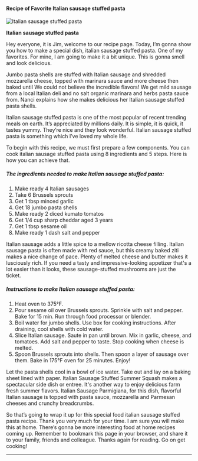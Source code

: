             

#### Recipe of Favorite Italian sausage stuffed pasta

![Italian sausage stuffed pasta](https://img-global.cpcdn.com/recipes/6539888237215744/751x532cq70/italian-sausage-stuffed-pasta-recipe-main-photo.jpg)

**Italian sausage stuffed pasta**

Hey everyone, it is Jim, welcome to our recipe page. Today, I’m gonna show you how to make a special dish, italian sausage stuffed pasta. One of my favorites. For mine, I am going to make it a bit unique. This is gonna smell and look delicious.

Jumbo pasta shells are stuffed with Italian sausage and shredded mozzarella cheese, topped with marinara sauce and more cheese then baked until We could not believe the incredible flavors! We get mild sausage from a local Italian deli and no salt organic marinara and herbs pasta sauce from. Nanci explains how she makes delicious her Italian sausage stuffed pasta shells.

Italian sausage stuffed pasta is one of the most popular of recent trending meals on earth. It’s appreciated by millions daily. It is simple, it is quick, it tastes yummy. They’re nice and they look wonderful. Italian sausage stuffed pasta is something which I’ve loved my whole life.

To begin with this recipe, we must first prepare a few components. You can cook italian sausage stuffed pasta using 8 ingredients and 5 steps. Here is how you can achieve that.

##### The ingredients needed to make Italian sausage stuffed pasta:

1.  Make ready 4 Italian sausages
2.  Take 6 Brussels sprouts
3.  Get 1 tbsp minced garlic
4.  Get 18 jumbo pasta shells
5.  Make ready 2 diced kumato tomatos
6.  Get 1/4 cup sharp cheddar aged 3 years
7.  Get 1 tbsp sesame oil
8.  Make ready 1 dash salt and pepper

Italian sausage adds a little spice to a mellow ricotta cheese filling. Italian sausage pasta is often made with red sauce, but this creamy baked ziti makes a nice change of pace. Plenty of melted cheese and butter makes it lusciously rich. If you need a tasty and impressive-looking appetizer that's a lot easier than it looks, these sausage-stuffed mushrooms are just the ticket.

##### Instructions to make Italian sausage stuffed pasta:

1.  Heat oven to 375°F.
2.  Pour sesame oil over Brussels sprouts. Sprinkle with salt and pepper. Bake for 15 min. Run through food processor or blender.
3.  Boil water for jumbo shells. Use box for cooking instructions. After draining, cool shells with cold water.
4.  Slice Italian sausage. Saute in pan until brown. Mix in garlic, cheese, and tomatoes. Add salt and pepper to taste. Stop cooking when cheese is melted.
5.  Spoon Brussels sprouts into shells. Then spoon a layer of sausage over them. Bake in 175°F oven for 25 minutes. Enjoy!

Let the pasta shells cool in a bowl of ice water. Take out and lay on a baking sheet lined with paper. Italian Sausage Stuffed Summer Squash makes a spectacular side dish or entree. It's another way to enjoy delicious farm fresh summer flavors. Italian Sausage Parmigiana, for this dish, flavorful Italian sausage is topped with pasta sauce, mozzarella and Parmesan cheeses and crunchy breadcrumbs.

So that’s going to wrap it up for this special food italian sausage stuffed pasta recipe. Thank you very much for your time. I am sure you will make this at home. There’s gonna be more interesting food at home recipes coming up. Remember to bookmark this page in your browser, and share it to your family, friends and colleague. Thanks again for reading. Go on get cooking!

* * *